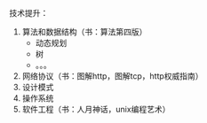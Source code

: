 技术提升：
1. 算法和数据结构（书：算法第四版）
   - 动态规划
   - 树
   - 。。。
2. 网络协议（书：图解http，图解tcp，http权威指南）
3. 设计模式
4. 操作系统
5. 软件工程（书：人月神话，unix编程艺术）